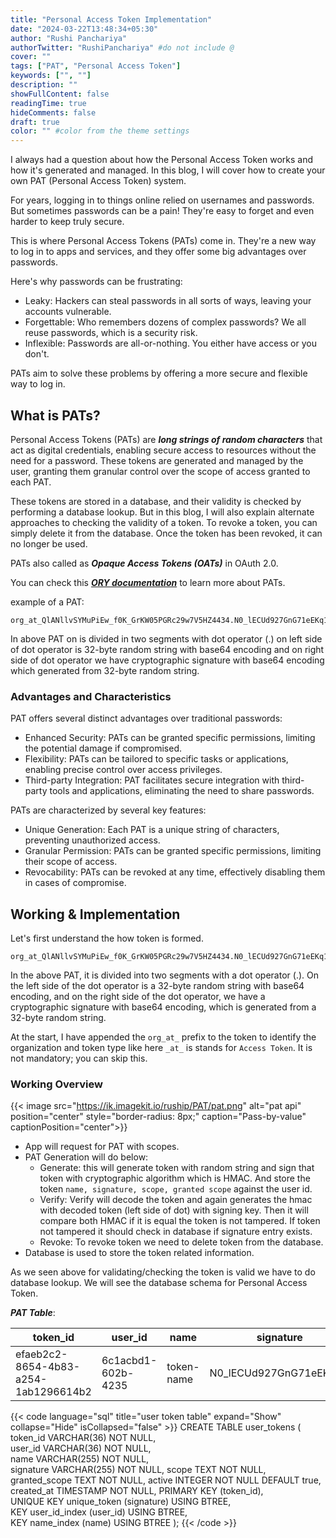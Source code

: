 ```yaml
---
title: "Personal Access Token Implementation"
date: "2024-03-22T13:48:34+05:30"
author: "Rushi Panchariya"
authorTwitter: "RushiPanchariya" #do not include @
cover: ""
tags: ["PAT", "Personal Access Token"]
keywords: ["", ""]
description: ""
showFullContent: false
readingTime: true
hideComments: false
draft: true
color: "" #color from the theme settings
---
```


I always had a question about how the Personal Access Token works and how it's generated and managed. In this blog, I will cover how to create your own PAT (Personal Access Token) system.

For years, logging in to things online relied on usernames and passwords. But sometimes passwords can be a pain! They're easy to forget and even harder to keep truly secure.

This is where Personal Access Tokens (PATs) come in. They're a new way to log in to apps and services, and they offer some big advantages over passwords.

Here's why passwords can be frustrating:

- Leaky: Hackers can steal passwords in all sorts of ways, leaving your accounts vulnerable.
- Forgettable: Who remembers dozens of complex passwords? We all reuse passwords, which is a security risk.
- Inflexible: Passwords are all-or-nothing. You either have access or you don't.

PATs aim to solve these problems by offering a more secure and flexible way to log in.

## What is PATs?

Personal Access Tokens (PATs) are **_long strings of random characters_** that act as digital credentials, enabling secure access to resources without the need for a password. These tokens are generated and managed by the user, granting them granular control over the scope of access granted to each PAT.

These tokens are stored in a database, and their validity is checked by performing a database lookup. But in this blog, I will also explain alternate approaches to checking the validity of a token. To revoke a token, you can simply delete it from the database. Once the token has been revoked, it can no longer be used.

PATs also called as **_Opaque Access Tokens (OATs)_** in OAuth 2.0.

You can check this **_[ORY documentation](https://www.ory.sh/docs/oauth2-oidc/jwt-access-token#opaque-access-tokens-versus-jwt)_** to learn more about PATs.

example of a PAT:

```
org_at_QlANllvSYMuPiEw_f0K_GrKW05PGRc29w7V5HZ4434.N0_lECUd927GnG71eEKq1D7p8UagEj4xdf8ivvge5QhjJZcL99HBWvYjkEK8eUaheUfBFYN0tbIqcdafarsZXA
```

In above PAT on is divided in two segments with dot operator (.) on left side of dot operator is 32-byte random string with base64 encoding and on right side of dot operator we have cryptographic signature with base64 encoding which generated from 32-byte random string.

### Advantages and Characteristics

PAT offers several distinct advantages over traditional passwords:

- Enhanced Security: PATs can be granted specific permissions, limiting the potential damage if compromised.
- Flexibility: PATs can be tailored to specific tasks or applications, enabling precise control over access privileges.
- Third-party Integration: PAT facilitates secure integration with third-party tools and applications, eliminating the need to share passwords.

PATs are characterized by several key features:

- Unique Generation: Each PAT is a unique string of characters, preventing unauthorized access.
- Granular Permission: PATs can be granted specific permissions, limiting their scope of access.
- Revocability: PATs can be revoked at any time, effectively disabling them in cases of compromise.

## Working & Implementation

Let's first understand the how token is formed.

```
org_at_QlANllvSYMuPiEw_f0K_GrKW05PGRc29w7V5HZ4434.N0_lECUd927GnG71eEKq1D7p8UagEj4xdf8ivvge5QhjJZcL99HBWvYjkEK8eUaheUfBFYN0tbIqcdafarsZXA
```

In the above PAT, it is divided into two segments with a dot operator (.). On the left side of the dot operator is a 32-byte random string with base64 encoding, and on the right side of the dot operator, we have a cryptographic signature with base64 encoding, which is generated from a 32-byte random string.

At the start, I have appended the `org_at_` prefix to the token to identify the organization and token type like here `_at_` is stands for `Access Token`. It is not mandatory; you can skip this.

### Working Overview

{{< image src="https://ik.imagekit.io/ruship/PAT/pat.png" alt="pat api" position="center" style="border-radius: 8px;" caption="Pass-by-value" captionPosition="center">}}

- App will request for PAT with scopes.
- PAT Generation will do below:
  - Generate: this will generate token with random string and sign that token with cryptographic algorithm which is HMAC. And store the token `name, signature, scope, granted scope` against the user id.
  - Verify: Verify will decode the token and again generates the hmac with decoded token (left side of dot) with signing key. Then it will compare both HMAC if it is equal the token is not tampered. If token not tampered it should check in database if signature entry exists.
  - Revoke: To revoke token we need to delete token from the database.
- Database is used to store the token related information.

<!-- {{< gist imrushi c025ae9c19d3b9ccba744aaaeb045fcd>}} -->

As we seen above for validating/checking the token is valid we have to do database lookup. We will see the database schema for Personal Access Token.

**_PAT Table_**:

| token_id                             | user_id            | name       | signature                | scope      | granted_scope | active | created_at          |
| ------------------------------------ | ------------------ | ---------- | ------------------------ | ---------- | ------------- | ------ | ------------------- |
| efaeb2c2-8654-4b83-a254-1ab1296614b2 | 6c1acbd1-602b-4235 | token-name | N0_lECUd927GnG71eEKq1... | email name | email         | 1      | 2024-01-24 12:09:22 |

<!-- prettier-ignore-start -->
{{< code language="sql" title="user token table" expand="Show" collapse="Hide" isCollapsed="false" >}}
CREATE TABLE user_tokens (  
    token_id VARCHAR(36) NOT NULL,  
    user_id VARCHAR(36) NOT NULL,  
    name VARCHAR(255) NOT NULL,  
    signature VARCHAR(255) NOT NULL,
	scope TEXT NOT NULL,
	granted_scope TEXT NOT NULL,
	active INTEGER NOT NULL DEFAULT true,
    created_at TIMESTAMP NOT NULL,
    PRIMARY KEY (token_id),  
    UNIQUE KEY unique_token (signature) USING BTREE,  
    KEY user_id_index (user_id) USING BTREE,  
    KEY name_index (name) USING BTREE
);
{{< /code >}}
<!-- prettier-ignore-end -->
